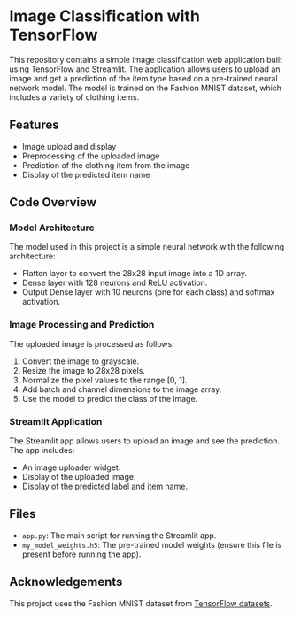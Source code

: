 # Image Classification with TensorFlow

This repository contains a simple image classification web application built using TensorFlow and Streamlit. The application allows users to upload an image and get a prediction of the item type based on a pre-trained neural network model. The model is trained on the Fashion MNIST dataset, which includes a variety of clothing items.

## Features

- Image upload and display
- Preprocessing of the uploaded image
- Prediction of the clothing item from the image
- Display of the predicted item name

## Code Overview

### Model Architecture

The model used in this project is a simple neural network with the following architecture:

- Flatten layer to convert the 28x28 input image into a 1D array.
- Dense layer with 128 neurons and ReLU activation.
- Output Dense layer with 10 neurons (one for each class) and softmax activation.

### Image Processing and Prediction

The uploaded image is processed as follows:

1. Convert the image to grayscale.
2. Resize the image to 28x28 pixels.
3. Normalize the pixel values to the range [0, 1].
4. Add batch and channel dimensions to the image array.
5. Use the model to predict the class of the image.

### Streamlit Application

The Streamlit app allows users to upload an image and see the prediction. The app includes:

- An image uploader widget.
- Display of the uploaded image.
- Display of the predicted label and item name.

## Files

- `app.py`: The main script for running the Streamlit app.
- `my_model_weights.h5`: The pre-trained model weights (ensure this file is present before running the app).

## Acknowledgements

This project uses the Fashion MNIST dataset from [TensorFlow datasets](https://www.tensorflow.org/datasets/catalog/fashion_mnist).
